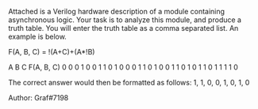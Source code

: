 Attached is a Verilog hardware description of a module containing asynchronous logic. Your task is to analyze this module, and produce a truth table. You will enter the truth table as a comma separated list. An example is below.

F(A, B, C) = !(A+C)+(A*!B)

A    B    C    F(A, B, C)
0    0    0     1
0    0    1     1
0    1    0     0
0    1    1     0
1    0    0     1
1    0    1     0
1    1    0     1
1    1    1     0

The correct answer would then be formatted as follows:
1, 1, 0, 0, 1, 0, 1, 0

Author: Graf#7198
